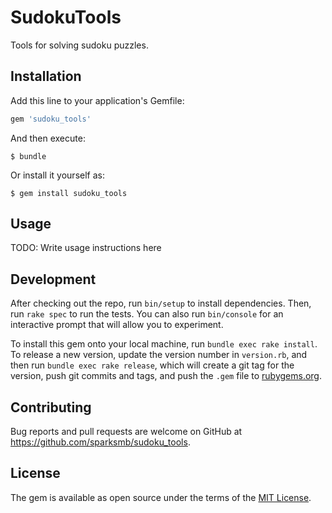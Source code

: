 # SudokuTools

Tools for solving sudoku puzzles.

## Installation

Add this line to your application's Gemfile:

```ruby
gem 'sudoku_tools'
```

And then execute:

    $ bundle

Or install it yourself as:

    $ gem install sudoku_tools

## Usage

TODO: Write usage instructions here

## Development

After checking out the repo, run `bin/setup` to install dependencies. Then, run `rake spec` to run the tests. You can also run `bin/console` for an interactive prompt that will allow you to experiment.

To install this gem onto your local machine, run `bundle exec rake install`. To release a new version, update the version number in `version.rb`, and then run `bundle exec rake release`, which will create a git tag for the version, push git commits and tags, and push the `.gem` file to [rubygems.org](https://rubygems.org).

## Contributing

Bug reports and pull requests are welcome on GitHub at https://github.com/sparksmb/sudoku_tools.


## License

The gem is available as open source under the terms of the [MIT License](http://opensource.org/licenses/MIT).

